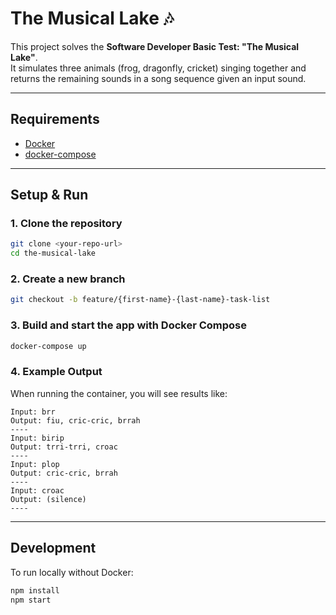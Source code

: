 # The Musical Lake 🎶

This project solves the **Software Developer Basic Test: "The Musical Lake"**.  
It simulates three animals (frog, dragonfly, cricket) singing together and returns the remaining sounds in a song sequence given an input sound.

---

## Requirements
- [Docker](https://docs.docker.com/get-docker/) 
- [docker-compose](https://docs.docker.com/compose/install/) 

---

## Setup & Run

### 1. Clone the repository
```bash
git clone <your-repo-url>
cd the-musical-lake
```

### 2. Create a new branch
```bash
git checkout -b feature/{first-name}-{last-name}-task-list
```

### 3. Build and start the app with Docker Compose
```bash
docker-compose up 
```

### 4. Example Output
When running the container, you will see results like:
```
Input: brr
Output: fiu, cric-cric, brrah
----
Input: birip
Output: trri-trri, croac
----
Input: plop
Output: cric-cric, brrah
----
Input: croac
Output: (silence)
----
```

---

## Development
To run locally without Docker:
```bash
npm install
npm start
```
